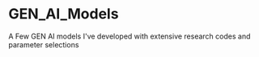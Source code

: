 # GEN_AI_Models
A Few GEN AI models I've developed with extensive research codes and parameter selections 
